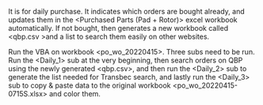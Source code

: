 It is for daily purchase. It indicates which orders are bought already, and updates them in the <Purchased Parts (Pad + Rotor)> excel workbook automatically. If not bought, then generates a new workbook called <qbp.csv >and a list to search them easily on other websites. 

Run the VBA on workbook <po_wo_20220415>. Three subs need to be run. Run the <Daily_1> sub at the very beginning, then search orders on QBP using the newly generated <qbp.csv>, and then run the <Daily_2> sub to generate the list needed for Transbec search, and lastly run the <Daily_3> sub to copy & paste data to the original workbook <po_wo_20220415-0715S.xlsx> and color them.
